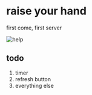 raise your hand
================

first come, first server

![help](https://raw.github.com/mjhea0/raise-your-hand/master/help.png)

## todo

1. timer
2. refresh button
3. everything else
